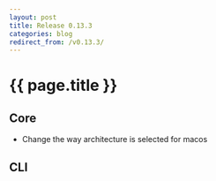 ```yaml
---
layout: post
title: Release 0.13.3
categories: blog
redirect_from: /v0.13.3/
---
```


# {{ page.title }}

## Core
- Change the way architecture is selected for macos

## CLI
